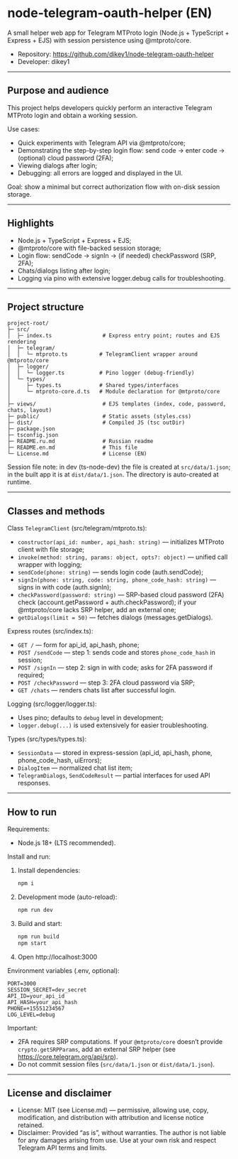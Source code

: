 # node-telegram-oauth-helper (EN)

A small helper web app for Telegram MTProto login (Node.js + TypeScript + Express + EJS) with session persistence using @mtproto/core.

- Repository: https://github.com/dikey1/node-telegram-oauth-helper
- Developer: dikey1

---

## Purpose and audience
This project helps developers quickly perform an interactive Telegram MTProto login and obtain a working session.

Use cases:
- Quick experiments with Telegram API via @mtproto/core;
- Demonstrating the step-by-step login flow: send code → enter code → (optional) cloud password (2FA);
- Viewing dialogs after login;
- Debugging: all errors are logged and displayed in the UI.

Goal: show a minimal but correct authorization flow with on-disk session storage.

---

## Highlights
- Node.js + TypeScript + Express + EJS;
- @mtproto/core with file-backed session storage;
- Login flow: sendCode → signIn → (if needed) checkPassword (SRP, 2FA);
- Chats/dialogs listing after login;
- Logging via pino with extensive logger.debug calls for troubleshooting.

---

## Project structure
```
project-root/
├─ src/
│  ├─ index.ts                # Express entry point; routes and EJS rendering
│  ├─ telegram/
│  │  └─ mtproto.ts          # TelegramClient wrapper around @mtproto/core
│  ├─ logger/
│  │  └─ logger.ts           # Pino logger (debug-friendly)
│  └─ types/
│     ├─ types.ts            # Shared types/interfaces
│     └─ mtproto-core.d.ts   # Module declaration for @mtproto/core
│
├─ views/                     # EJS templates (index, code, password, chats, layout)
├─ public/                    # Static assets (styles.css)
├─ dist/                      # Compiled JS (tsc outDir)
├─ package.json
├─ tsconfig.json
├─ README.ru.md               # Russian readme
├─ README.en.md               # This file
└─ License.md                 # License (EN)
```

Session file note: in dev (ts-node-dev) the file is created at `src/data/1.json`; in the built app it is at `dist/data/1.json`. The directory is auto-created at runtime.

---

## Classes and methods
Class `TelegramClient` (src/telegram/mtproto.ts):
- `constructor(api_id: number, api_hash: string)` — initializes MTProto client with file storage;
- `invoke(method: string, params: object, opts?: object)` — unified call wrapper with logging;
- `sendCode(phone: string)` — sends login code (auth.sendCode);
- `signIn(phone: string, code: string, phone_code_hash: string)` — signs in with code (auth.signIn);
- `checkPassword(password: string)` — SRP-based cloud password (2FA) check (account.getPassword + auth.checkPassword); if your @mtproto/core lacks SRP helper, add an external one;
- `getDialogs(limit = 50)` — fetches dialogs (messages.getDialogs).

Express routes (src/index.ts):
- `GET /` — form for api_id, api_hash, phone;
- `POST /sendCode` — step 1: sends code and stores `phone_code_hash` in session;
- `POST /signIn` — step 2: sign in with code; asks for 2FA password if required;
- `POST /checkPassword` — step 3: 2FA cloud password via SRP;
- `GET /chats` — renders chats list after successful login.

Logging (src/logger/logger.ts):
- Uses pino; defaults to `debug` level in development;
- `logger.debug(...)` is used extensively for easier troubleshooting.

Types (src/types/types.ts):
- `SessionData` — stored in express-session (api_id, api_hash, phone, phone_code_hash, uiErrors);
- `DialogItem` — normalized chat list item;
- `TelegramDialogs`, `SendCodeResult` — partial interfaces for used API responses.

---

## How to run
Requirements:
- Node.js 18+ (LTS recommended).

Install and run:
1. Install dependencies:
   ```bash
   npm i
   ```
2. Development mode (auto-reload):
   ```bash
   npm run dev
   ```
3. Build and start:
   ```bash
   npm run build
   npm start
   ```
4. Open http://localhost:3000

Environment variables (.env, optional):
```
PORT=3000
SESSION_SECRET=dev_secret
API_ID=your_api_id
API_HASH=your_api_hash
PHONE=+15551234567
LOG_LEVEL=debug
```

Important:
- 2FA requires SRP computations. If your `@mtproto/core` doesn’t provide `crypto.getSRPParams`, add an external SRP helper (see https://core.telegram.org/api/srp).
- Do not commit session files (`src/data/1.json` or `dist/data/1.json`).

---

## License and disclaimer
- License: MIT (see License.md) — permissive, allowing use, copy, modification, and distribution with attribution and license notice retained.
- Disclaimer: Provided “as is”, without warranties. The author is not liable for any damages arising from use. Use at your own risk and respect Telegram API terms and limits.
